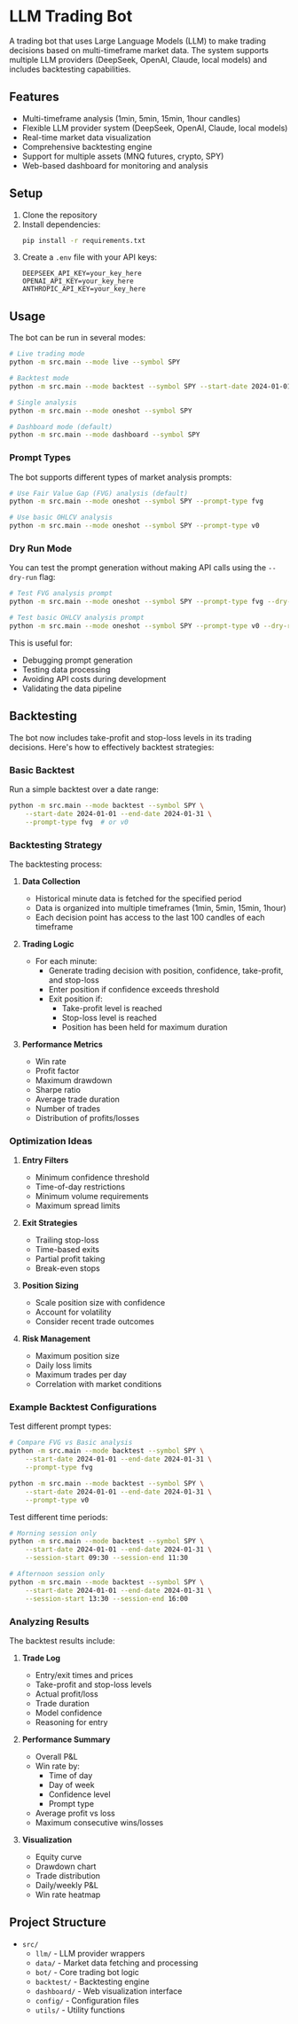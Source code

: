 # LLM Trading Bot

A trading bot that uses Large Language Models (LLM) to make trading decisions based on multi-timeframe market data. The system supports multiple LLM providers (DeepSeek, OpenAI, Claude, local models) and includes backtesting capabilities.

## Features

- Multi-timeframe analysis (1min, 5min, 15min, 1hour candles)
- Flexible LLM provider system (DeepSeek, OpenAI, Claude, local models)
- Real-time market data visualization
- Comprehensive backtesting engine
- Support for multiple assets (MNQ futures, crypto, SPY)
- Web-based dashboard for monitoring and analysis

## Setup

1. Clone the repository
2. Install dependencies:
   ```bash
   pip install -r requirements.txt
   ```
3. Create a `.env` file with your API keys:
   ```
   DEEPSEEK_API_KEY=your_key_here
   OPENAI_API_KEY=your_key_here
   ANTHROPIC_API_KEY=your_key_here
   ```

## Usage

The bot can be run in several modes:

```bash
# Live trading mode
python -m src.main --mode live --symbol SPY

# Backtest mode
python -m src.main --mode backtest --symbol SPY --start-date 2024-01-01 --end-date 2024-01-31

# Single analysis
python -m src.main --mode oneshot --symbol SPY

# Dashboard mode (default)
python -m src.main --mode dashboard --symbol SPY
```

### Prompt Types

The bot supports different types of market analysis prompts:

```bash
# Use Fair Value Gap (FVG) analysis (default)
python -m src.main --mode oneshot --symbol SPY --prompt-type fvg

# Use basic OHLCV analysis
python -m src.main --mode oneshot --symbol SPY --prompt-type v0
```

### Dry Run Mode

You can test the prompt generation without making API calls using the `--dry-run` flag:

```bash
# Test FVG analysis prompt
python -m src.main --mode oneshot --symbol SPY --prompt-type fvg --dry-run

# Test basic OHLCV analysis prompt
python -m src.main --mode oneshot --symbol SPY --prompt-type v0 --dry-run
```

This is useful for:
- Debugging prompt generation
- Testing data processing
- Avoiding API costs during development
- Validating the data pipeline

## Backtesting

The bot now includes take-profit and stop-loss levels in its trading decisions. Here's how to effectively backtest strategies:

### Basic Backtest

Run a simple backtest over a date range:

```bash
python -m src.main --mode backtest --symbol SPY \
    --start-date 2024-01-01 --end-date 2024-01-31 \
    --prompt-type fvg  # or v0
```

### Backtesting Strategy

The backtesting process:

1. **Data Collection**
   - Historical minute data is fetched for the specified period
   - Data is organized into multiple timeframes (1min, 5min, 15min, 1hour)
   - Each decision point has access to the last 100 candles of each timeframe

2. **Trading Logic**
   - For each minute:
     - Generate trading decision with position, confidence, take-profit, and stop-loss
     - Enter position if confidence exceeds threshold
     - Exit position if:
       - Take-profit level is reached
       - Stop-loss level is reached
       - Position has been held for maximum duration

3. **Performance Metrics**
   - Win rate
   - Profit factor
   - Maximum drawdown
   - Sharpe ratio
   - Average trade duration
   - Number of trades
   - Distribution of profits/losses

### Optimization Ideas

1. **Entry Filters**
   - Minimum confidence threshold
   - Time-of-day restrictions
   - Minimum volume requirements
   - Maximum spread limits

2. **Exit Strategies**
   - Trailing stop-loss
   - Time-based exits
   - Partial profit taking
   - Break-even stops

3. **Position Sizing**
   - Scale position size with confidence
   - Account for volatility
   - Consider recent trade outcomes

4. **Risk Management**
   - Maximum position size
   - Daily loss limits
   - Maximum trades per day
   - Correlation with market conditions

### Example Backtest Configurations

Test different prompt types:
```bash
# Compare FVG vs Basic analysis
python -m src.main --mode backtest --symbol SPY \
    --start-date 2024-01-01 --end-date 2024-01-31 \
    --prompt-type fvg

python -m src.main --mode backtest --symbol SPY \
    --start-date 2024-01-01 --end-date 2024-01-31 \
    --prompt-type v0
```

Test different time periods:
```bash
# Morning session only
python -m src.main --mode backtest --symbol SPY \
    --start-date 2024-01-01 --end-date 2024-01-31 \
    --session-start 09:30 --session-end 11:30

# Afternoon session only
python -m src.main --mode backtest --symbol SPY \
    --start-date 2024-01-01 --end-date 2024-01-31 \
    --session-start 13:30 --session-end 16:00
```

### Analyzing Results

The backtest results include:

1. **Trade Log**
   - Entry/exit times and prices
   - Take-profit and stop-loss levels
   - Actual profit/loss
   - Trade duration
   - Model confidence
   - Reasoning for entry

2. **Performance Summary**
   - Overall P&L
   - Win rate by:
     - Time of day
     - Day of week
     - Confidence level
     - Prompt type
   - Average profit vs loss
   - Maximum consecutive wins/losses

3. **Visualization**
   - Equity curve
   - Drawdown chart
   - Trade distribution
   - Daily/weekly P&L
   - Win rate heatmap

## Project Structure

- `src/`
  - `llm/` - LLM provider wrappers
  - `data/` - Market data fetching and processing
  - `bot/` - Core trading bot logic
  - `backtest/` - Backtesting engine
  - `dashboard/` - Web visualization interface
  - `config/` - Configuration files
  - `utils/` - Utility functions 